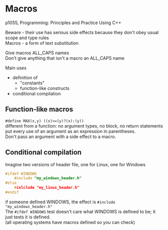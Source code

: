 # Macros
p1055, Programming: Principles and Practice Using C++  

Beware - their use has serious side effects because they don't obey usual scope and type rules  
Macros - a form of text substitution  

Give macros ALL_CAPS names  
Don't give anything that isn't a macro an ALL_CAPS name  

Main uses  
- definition of  
  - "constants"  
  - function-like constructs  
- conditional compilation  

## Function-like macros
`#define MAX(x,y) ((x)>=(y)?(x):(y))`  
different from a function: no argument types, no block, no return statements  
put every use of an argument as an expression in parentheses.  
Don't pass an argument with a side effect to a macro.  

## Conditional compilation
Imagine two versions of header file, one for Linux, one for Windows

```C++
#ifdef WINDOWS
	#include "my_windows_header.h"
#else
	#inlclude "my_linux_header.h"
#endif
```

if someone defined WINDOWS, the effect is `#include "my_windows_header.h"`  
The `#ifdef WINDOWS` test doesn't care what WINDOWS is defined to be; it just tests it is defined.  
(all operating systems have macros defined so you can check)  
